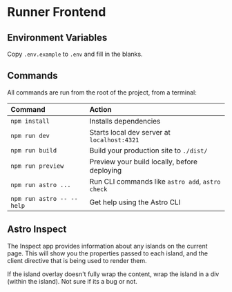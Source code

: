 # Runner Frontend

## Environment Variables

Copy `.env.example` to `.env` and fill in the blanks.

## Commands

All commands are run from the root of the project, from a terminal:

| Command                   | Action                                           |
| :------------------------ | :----------------------------------------------- |
| `npm install`             | Installs dependencies                            |
| `npm run dev`             | Starts local dev server at `localhost:4321`      |
| `npm run build`           | Build your production site to `./dist/`          |
| `npm run preview`         | Preview your build locally, before deploying     |
| `npm run astro ...`       | Run CLI commands like `astro add`, `astro check` |
| `npm run astro -- --help` | Get help using the Astro CLI                     |

## Astro Inspect

The Inspect app provides information about any islands on the current page. This will show you the properties passed to each island, and the client directive that is being used to render them.

If the island overlay doesn't fully wrap the content, wrap the island in a div (within the island). Not sure if its a bug or not.
